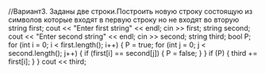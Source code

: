 //Вариант3. Заданы две строки.Построить новую строку состоящую из символов которые входят в первую строку но не входят во вторую
string first;
  cout << "Enter first string" << endl;
  cin >> first;
  string second;
  cout << "Enter second string" << endl;
  cin >> second;
  string third;
  bool P;
  for (int i = 0; i < first.length(); i++) {
    P = true;
    for (int j = 0; j < second.length(); j++) {
      if (first[i] == second[j]) {
        P = false;
      }
    }
    if (P) {
      third += first[i];
    }
  }
  cout << third;
